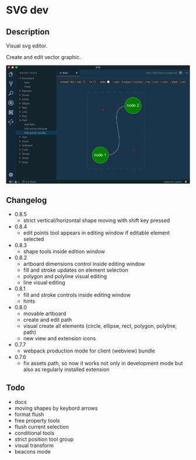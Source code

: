 # SVG dev

## Description

Visual svg editor.

Create and edit vector graphic.

![SVG dev](https://raw.githubusercontent.com/alexklyuev/svg-dev/master/docs/images/screenshot1.png)

## Changelog
 - 0.8.5
   - strict vertical/horizontal shape moving with shift key pressed
 - 0.8.4
   - edit points tool appears in editing window if editable element selected
 - 0.8.3
   - shape tools inside edition window
 - 0.8.2
   - artboard dimensions control inside editing window
   - fill and stroke updates on element selection
   - polygon and polyline visual editing
   - line visual editing
 - 0.8.1
   - fill and stroke controls inside editing window
   - hints
 - 0.8.0
   - movable artboard
   - create and edit path
   - visual create all elements (circle, ellipse, rect, polygon, polyline, path)
   - new view and extension icons
 - 0.7.7
   - webpack production mode for client (webview) bundle
 - 0.7.6
   - fix assets path, so now it works not only in development mode but also as regularly installed extension

## Todo
- docs
- moving shapes by keybord arrows
- format flush
- free property tools
- flush current selection
- conditional tools
- strict position tool group
- visual transform
- beacons mode
